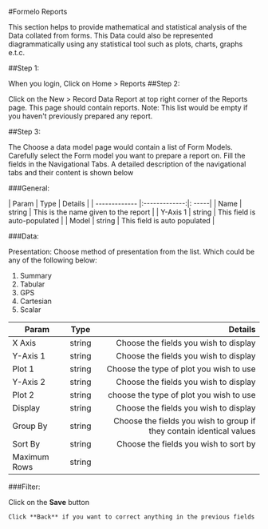 #Formelo Reports

This section helps to provide mathematical and statistical analysis of the Data collated from forms. This Data could also be represented diagrammatically using any statistical tool such as plots, charts, graphs e.t.c.

##Step 1:

When you login, Click on Home > Reports
##Step 2:

Click on the New > Record Data Report at top right corner of the Reports page. This page should contain reports.
Note: This list would be empty if you haven't previously prepared any report.

##Step 3:

The Choose a data model page would contain a list of Form Models.
Carefully select the Form model you want to prepare a report on.
Fill the fields in the Navigational Tabs.
A detailed description of the navigational tabs and their content is shown below

###General:

| Param        | Type           | Details  |
| ------------- |:-------------:|: -----|
| Name     | string | This is the name given to the report |
| Y-Axis 1     | string | This field is auto-populated |
| Model     | string | This field is auto populated |


###Data:

Presentation: Choose method of presentation from the list. Which could be any of the following below:

1. Summary
2. Tabular
3. GPS
4. Cartesian
5. Scalar

| Param        | Type           | Details  |
| ------------- |:-------------:| -----:|
| X Axis     | string | Choose the fields you wish to display |
| Y-Axis 1     | string | Choose the fields you wish to display |
| Plot 1     | string | Choose the type of plot you wish to use |
| Y-Axis 2     | string | Choose the fields you wish to display |
| Plot 2     | string | choose the type of plot you wish to use |
| Display     | string | Choose the fields you wish to display |
| Group By     | string | Choose the fields you wish to group if they contain identical values |
| Sort By     | string | Choose the fields you wish to sort by |
| Maximum Rows   | string |  |


###Filter:

Click on the **Save** button

    Click **Back** if you want to correct anything in the previous fields
